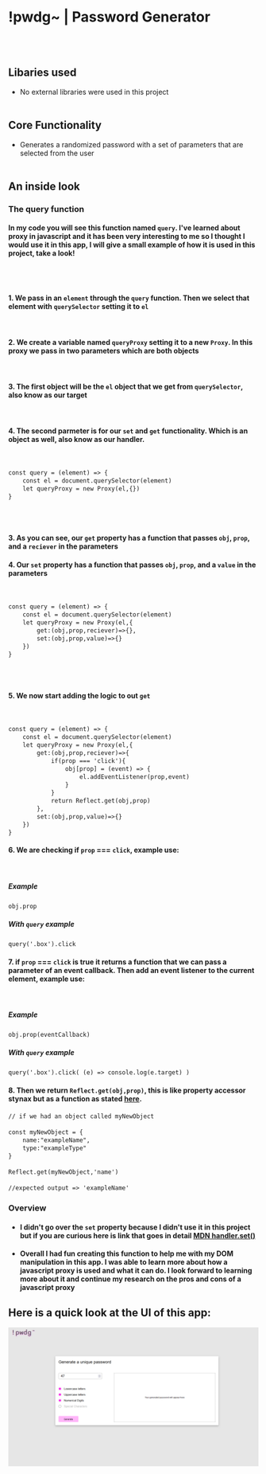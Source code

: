 # !pwdg~ | Password Generator

<br/>
<br/>

## Libaries used

- No external libraries were used in this project
  <br/>
  <br/>

## Core Functionality

- Generates a randomized password with a set of parameters that are selected from the user
  <br/>
  <br/>

## An inside look

### **The query function**

#### In my code you will see this function named `query`. I've learned about proxy in javascript and it has been very interesting to me so I thought I would use it in this app, I will give a small example of how it is used in this project, take a look!

<br/>
<br/>

#### 1. We pass in an `element` through the `query` function. Then we select that element with `querySelector` setting it to `el`

<br/>

#### 2. We create a variable named `queryProxy` setting it to a new `Proxy`. In this proxy we pass in two parameters which are both objects

<br/>

#### 3. The first object will be the `el` object that we get from `querySelector`, also know as our target

<br/>

#### 4. The second parmeter is for our `set` and `get` functionality. Which is an object as well, also know as our handler.

<br/>

```
const query = (element) => {
    const el = document.querySelector(element)
    let queryProxy = new Proxy(el,{})
}

```

<br/>
<br/>

#### 3. As you can see, our `get` property has a function that passes `obj`, `prop`, and a `reciever` in the parameters

#### 4. Our `set` property has a function that passes `obj`, `prop`, and a `value` in the parameters

<br/>

```
const query = (element) => {
    const el = document.querySelector(element)
    let queryProxy = new Proxy(el,{
        get:(obj,prop,reciever)=>{},
        set:(obj,prop,value)=>{}
    })
}

```

<br/>
<br/>

#### 5. We now start adding the logic to out `get`

 <br/>

```
const query = (element) => {
    const el = document.querySelector(element)
    let queryProxy = new Proxy(el,{
        get:(obj,prop,reciever)=>{
            if(prop === 'click'){
                obj[prop] = (event) => {
                    el.addEventListener(prop,event)
                }
            }
            return Reflect.get(obj,prop)
        },
        set:(obj,prop,value)=>{}
    })
}

```

#### 6. We are checking if `prop` === `click`, example use:

<br/>

##### Example

```
obj.prop
```

##### With `query` example

```
query('.box').click
```

#### 7. if `prop` === `click` is true it returns a function that we can pass a parameter of an event callback. Then add an event listener to the current element, example use:

<br/>

##### Example

```
obj.prop(eventCallback)
```

##### With `query` example

```
query('.box').click( (e) => console.log(e.target) )
```

#### 8. Then we return `Reflect.get(obj,prop)`, this is like property accessor stynax but as a function as stated [here](https://developer.mozilla.org/en-US/docs/Web/JavaScript/Reference/Global_Objects/Reflect/get).

```
// if we had an object called myNewObject

const myNewObject = {
    name:"exampleName",
    type:"exampleType"
}

Reflect.get(myNewObject,'name')

//expected output => 'exampleName'

```

### Overview

- #### I didn't go over the `set` property because I didn't use it in this project but if you are curious here is link that goes in detail [MDN handler.set()](https://developer.mozilla.org/en-US/docs/Web/JavaScript/Reference/Global_Objects/Proxy/Proxy/set)

- #### Overall I had fun creating this function to help me with my DOM manipulation in this app. I was able to learn more about how a javascript proxy is used and what it can do. I look forward to learning more about it and continue my research on the pros and cons of a javascript proxy

## Here is a quick look at the UI of this app:

![Screenshot of the pwdg application](./assets/pwdgScreenshot.png)
